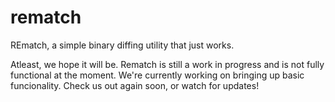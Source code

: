 # rematch

REmatch, a simple binary diffing utility that just works. 

Atleast, we hope it will be. Rematch is still a work in progress and is not fully functional at the moment.
We're currently working on bringing up basic funcionality. Check us out again soon, or watch for updates!
